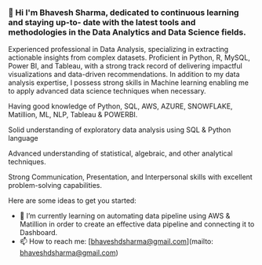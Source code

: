 
### 👋 Hi I'm Bhavesh Sharma, dedicated to continuous learning and staying up-to- date with the latest tools and methodologies in the Data Analytics and Data Science fields.


Experienced professional in Data Analysis, specializing in extracting actionable insights from complex datasets. Proficient in Python, R, MySQL, Power BI, and Tableau, with a strong track record of delivering impactful visualizations and data-driven recommendations. In addition to my data analysis expertise, I possess strong skills in Machine learning enabling me to apply advanced data science techniques when necessary.

Having good knowledge of Python, SQL, AWS, AZURE, SNOWFLAKE, Matillion, ML, NLP, Tableau & POWERBI.

Solid understanding of exploratory data analysis using SQL & Python language

Advanced understanding of statistical, algebraic, and other analytical techniques.

Strong Communication, Presentation, and Interpersonal skills with excellent problem-solving capabilities.

Here are some ideas to get you started:

- 🔭 I’m currently learning on automating data pipeline using AWS & Matillion in order to create an effective data pipeline and connecting it to Dashboard.
- 📫 How to reach me: [bhaveshdsharma@gmail.com](mailto: bhaveshdsharma@gmail.com)
